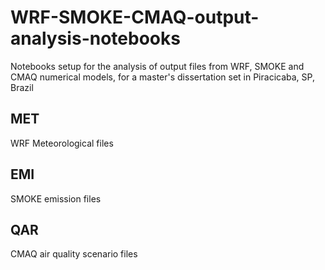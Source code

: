 # WRF-SMOKE-CMAQ-output-analysis-notebooks
Notebooks setup for the analysis of output files from WRF, SMOKE and CMAQ numerical models, for a master's dissertation set in Piracicaba, SP, Brazil

## MET
WRF Meteorological files

## EMI
SMOKE emission files

## QAR
CMAQ air quality scenario files
